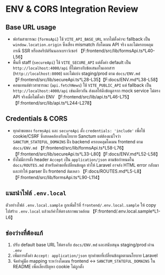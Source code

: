 # ENV & CORS Integration Review

## Base URL usage
- ฟอร์มสาธารณะ (`formsApi`) ใช้ `VITE_API_BASE_URL` หากไม่ตั้งค่าจะ fallback เป็น `window.location.origin` ซึ่งเสี่ยง mismatch กับโดเมน API จริง และไม่ครอบคลุมกรณี SSR หรือสคริปต์รันนอกเบราว์เซอร์ 【F:frontend/src/lib/formsApi.ts†L40-L56】
- พื้นที่ staff (`secureApi`) ใช้ `VITE_SECURE_API` แต่ตั้งค่า default เป็น `http://localhost:4000/api` ที่ไม่ตรงกับข้อเสนอในเอกสาร (`http://localhost:8000`) และไม่แบ่ง staging/prod ตาม `docs/ENV.md` 【F:frontend/src/lib/secureApi.ts†L28-L35】【F:docs/ENV.md†L38-L58】
- คอนเทนต์ข่าวสาธารณะ (`api.fetchNews`) ใช้ `VITE_PUBLIC_API` แต่ fallback เป็น `http://localhost:4000/api` เช่นเดียวกัน ส่งผลให้ดึงข้อมูลจาก mock service ไม่ตรง API จริงเมื่อไม่ตั้งค่า ENV 【F:frontend/src/lib/api.ts†L46-L75】【F:frontend/src/lib/api.ts†L244-L278】

## Credentials & CORS
- ทุกคำขอของ `formsApi` และ `secureApi` ตั้ง `credentials: 'include'` เพื่อใช้ cookie/CSRF ซึ่งสอดคล้องกับนโยบาย Sanctum แต่ต้องแน่ใจว่า `SANCTUM_STATEFUL_DOMAINS` ฝั่ง backend ครอบคลุมโดเมน frontend ตาม `docs/ENV.md` 【F:frontend/src/lib/formsApi.ts†L58-L76】【F:frontend/src/lib/secureApi.ts†L33-L80】【F:docs/ENV.md†L52-L58】
- ยังไม่มีการตั้ง header `Accept` เป็น `application/json` ตามข้อกำหนดใน `docs/ROUTES.md` สำหรับคำขอที่เปลี่ยนข้อมูล ทำให้ Laravel อาจส่ง HTML error กลับมาและทำให้ parser ฝั่ง frontend ล้มเหลว 【F:docs/ROUTES.md†L5-L8】【F:frontend/src/lib/formsApi.ts†L90-L114】

## แนะนำไฟล์ `.env.local`
ตัวอย่างไฟล์ `.env.local.sample` ถูกเพิ่มไว้ที่ `frontend/.env.local.sample` ให้ copy ไปสร้าง `.env.local` แล้วแก้ค่าให้ตรงสภาพแวดล้อม 【F:frontend/.env.local.sample†L1-L6】

## ช่องว่างที่ต้องแก้
1. ปรับ default base URL ให้ตรงกับ `docs/ENV.md` และสนับสนุน staging/prod ผ่าน `.env`
2. เพิ่มการตั้งค่า `Accept: application/json` ทุกคำขอที่เปลี่ยนข้อมูลตามนโยบาย Laravel
3. จัดทำคู่มือ mapping ระหว่างโดเมน frontend ↔ `SANCTUM_STATEFUL_DOMAINS` ใน README เพื่อเลี่ยงปัญหา cookie ไม่ถูกตั้ง
